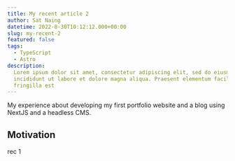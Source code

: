 ```yaml
---
title: My recent article 2
author: Sat Naing
datetime: 2022-8-30T10:12:12.000+00:00
slug: my-recent-2
featured: false
tags:
  - TypeScript
  - Astro
description:
  Lorem ipsum dolor sit amet, consectetur adipiscing elit, sed do eiusmod tempor
  incididunt ut labore et dolore magna aliqua. Praesent elementum facilisis leo vel
  fringilla est
---
```


My experience about developing my first portfolio website and a blog using NextJS and a headless CMS.

## Motivation

rec 1
